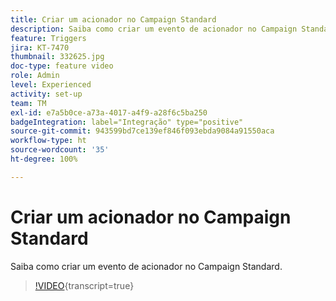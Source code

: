 ```yaml
---
title: Criar um acionador no Campaign Standard
description: Saiba como criar um evento de acionador no Campaign Standard.
feature: Triggers
jira: KT-7470
thumbnail: 332625.jpg
doc-type: feature video
role: Admin
level: Experienced
activity: set-up
team: TM
exl-id: e7a5b0ce-a73a-4017-a4f9-a28f6c5ba250
badgeIntegration: label="Integração" type="positive"
source-git-commit: 943599bd7ce139ef846f093ebda9084a91550aca
workflow-type: ht
source-wordcount: '35'
ht-degree: 100%

---
```


# Criar um acionador no Campaign Standard

Saiba como criar um evento de acionador no Campaign Standard.

>[!VIDEO](https://video.tv.adobe.com/v/332625?learn=on){transcript=true}
